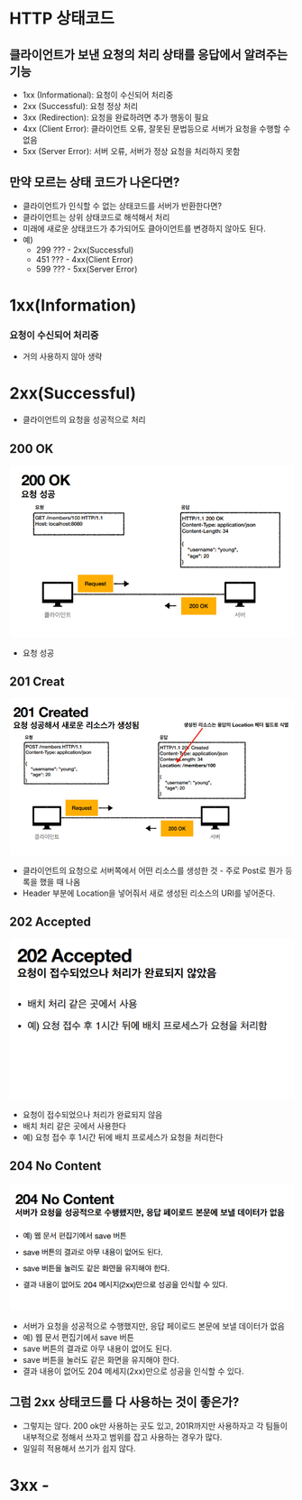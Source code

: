 # HTTP 상태코드

## 클라이언트가 보낸 요청의 처리 상태를 응답에서 알려주는 기능

* 1xx (Informational): 요청이 수신되어 처리중
* 2xx (Successful): 요청 정상 처리
* 3xx (Redirection): 요청을 완료하려면 추가 행동이 필요
* 4xx (Client Error): 클라이언트 오류, 잘못된 문법등으로 서버가 요청을 수행할 수 없음
* 5xx (Server Error): 서버 오류, 서버가 정상 요청을 처리하지 못함

## 만약 모르는 상태 코드가 나온다면?
* 클라이언트가 인식할 수 없는 상태코드를 서버가 반환한다면?
* 클라이언트는 상위 상태코드로 해석해서 처리
* 미래에 새로운 상태코드가 추가되어도 클아이언트를 변경하지 않아도 된다.
* 예)
    * 299 ??? - 2xx(Successful)
    * 451 ??? - 4xx(Client Error)
    * 599 ??? - 5xx(Server Error)

# 1xx(Information)
### 요청이 수신되어 처리중
* 거의 사용하지 않아 생략

# 2xx(Successful)
* 클라이언트의 요청을 성공적으로 처리

## 200 OK
![200ok](./img/200ok.png)
* 요청 성공

## 201 Creat
![201created](./img/201created.png)
* 클라이언트의 요청으로 서버쪽에서 어떤 리소스를 생성한 것 - 주로 Post로 뭔가 등록을 했을 때 나옴
* Header 부분에 Location을 넣어줘서 새로 생성된 리소스의 URI를 넣어준다.

## 202 Accepted
![202accepted](./img/202accepted.png)
* 요청이 접수되었으나 처리가 완료되지 않음
* 배치 처리 같은 곳에서 사용한다
* 예) 요청 접수 후 1시간 뒤에 배치 프로세스가 요청을 처리한다

## 204 No Content
![204nocontent](./img/204nocontent.png)
* 서버가 요청을 성공적으로 수행했지만, 응답 페이로드 본문에 보낼 데이터가 없음
* 예) 웹 문서 편집기에서 save 버튼
* save 버튼의 결과로 아무 내용이 없어도 된다.
* save 버튼을 눌러도 같은 화면을 유지해야 한다.
* 결과 내용이 없어도 204 메세지(2xx)만으로 성공을 인식할 수 있다.

## 그럼 2xx 상태코드를 다 사용하는 것이 좋은가?
* 그렇지는 않다. 200 ok만 사용하는 곳도 있고, 201R까지만 사용하자고 각 팀들이 내부적으로 정해서 쓰자고 범위를 잡고 사용하는 경우가 많다.
* 일일히 적용해서 쓰기가 쉽지 않다.

# 3xx - 